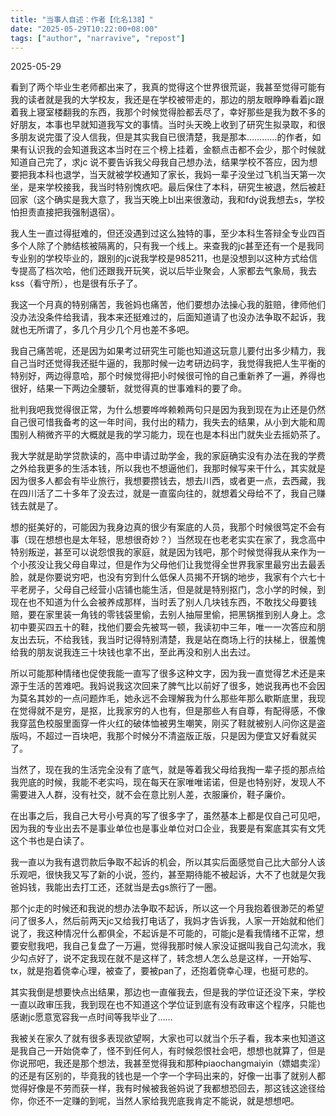 ```yaml
---
title: "当事人自述：作者【化名138】" 
date: "2025-05-29T10:22:00+08:00"
tags: ["author", "narravive", "repost"] 
---
```


2025-05-29

看到了两个毕业生老师都出来了，我真的觉得这个世界很荒诞，我甚至觉得可能有我的读者就是我的大学校友，我还是在学校被带走的，那边的朋友眼睁睁看着jc跟着我上寝室楼翻我的东西，我那个时候觉得脸都丢尽了，幸好那些是我为数不多的好朋友，本事也早就知道我写文的事情。当时头天晚上收到了研究生拟录取，和很多朋友说完蛋了没人信我，但是其实我自已很清楚，我是那本…………的作者，如果有认识我的会知道我这本当时在三个榜上挂着，金额点击都不会少，那个时候就知道自己完了，求jc 说不要告诉我父母我自己想办法，结果学校不答应，因为想要把我本科也退学，当天就被学校通知了家长，我妈一辈子没坐过飞机当天第一次坐，是来学校接我，我当时特别愧疚吧。最后保住了本科，研究生被退，然后被赶回家（这个确实是我大意了，我当天晚上bl出来很激动，我和fdy说我想去s，学校怕担责直接把我强制退宿）。

我人生一直过得挺难的，但还没遇到过这么独特的事，至少本科生答辩全专业四百多个人除了个肺结核被隔离的，只有我一个线上。来查我的jc甚至还有一个是我同专业别的学校毕业的，跟别的jc说我学校是985211，也是没想到以这种方式给信专提高了档次哈，他们还跟我开玩笑，说以后毕业聚会，人家都去气象局，我去kss（看守所），也是很有乐子了。

我这一个月真的特别痛苦，我爸妈也痛苦，他们要想办法操心我的脏赔，律师他们没办法没条件给我请，我本来还挺难过的，后面知道请了也没办法争取不起诉，我就也无所谓了，多几个月少几个月也差不多吧。

我自己痛苦呢，还是因为如果考过研究生可能也知道这玩意儿要付出多少精力，我自己当时还觉得我还挺牛逼的，我那时候一边考研边码字，我觉得我把人生平衡的特别好，两边得意哈，那个时候觉得把小时候很可怜的自己重新养了一遍，养得也很好，结果一下两边全腰斩，就觉得真的世事难料的要了命。

批判我吧我觉得很正常，为什么想要哗哗赖赖两句只是因为我到现在为止还是仍然自己很可惜我备考的这一年时间，我付出的精力，我失去的结果，从小到大能和周围别人稍微齐平的大概就是我的学习能力，现在也是本科出门就失业去摇奶茶了。

我大学就是助学贷款读的，高中申请过助学金，我的家庭确实没有办法在我的学费之外给我更多的生活本钱，所以我也不想逼他们，我那时候写来干什么，其实就是因为很多人都会有毕业旅行，我想要攒钱去，想去川西，或者更一点，去西藏，我在四川活了二十多年了没去过，就是一直蛮向往的，就想着父母给不了，我自己赚钱去就是了。

想的挺美好的，可能因为我身边真的很少有案底的人员，我那个时候很笃定不会有事（现在想想也是太年轻，思想很奇妙？）当然现在也老老实实在家了，我念高中特别叛逆，甚至可以说怨恨我的家庭，就是因为钱吧，那个时候觉得我从来作为一个小孩没让我父母自卑过，但是作为父母他们让我觉得全世界我家里最穷出去最丢脸，就是你要说穷吧，也没有穷到什么低保人员揭不开锅的地步，我家有个六七十平老房子，父母自己经营小店铺也能生活，但是就是特别抠门，念小学的时候，到现在也不知道为什么会被养成那样，当时丢了别人几块钱东西，不敢找父母要钱赔，要在家里装一角钱的零钱袋里偷，去别人抽屉里偷，把黑锅推到别人身上。念初中要买四五十的鞋，找他们要会先被骂一顿，我读初中三年，唯一一次答应和朋友出去玩，不给我钱，我当时记得特别清楚，我是站在商场上行的扶梯上，很羞愧给我的朋友说我连三十块钱也拿不出，至此再没和别人出去过。

所以可能那种情绪也促使我能一直写了很多这种文字，因为我一直觉得艺术还是来源于生活的苦难吧。我妈说我这次回来了脾气比以前好了很多，她说我再也不会因为莫名其妙的一点问题炸毛，她永远不会理解我为什么那些年那么歇斯底里，我现在觉得就不是穷，是抠，比我家穷的人也有，但是那些人有自尊，有配得感，不像我穿蓝色校服里面穿一件火红的破体恤被男生嘲笑，刚买了鞋就被别人问你这是盗版吗，不超过一百块吧，我那个时候分不清盗版正版，只是因为便宜又好看就买了。

当然了，现在我的生活完全没有了底气，就是等着我父母给我掏一辈子揽的那点给我兜底的时候，我能不老实吗，现在每天在家唯唯诺诺，但是也特别好，发现人不需要进入人群，没有社交，就不会在意比别人差，衣服廉价，鞋子廉价。

在出事之后，我自己大号小号真的写了很多字了，虽然基本上都是仅自己可见吧，因为我的专业出去不是事业单位也是事业单位对口企业，我要是有案底其实有文凭这个书也是白读了。

我一直以为我有退罚款后争取不起诉的机会，所以其实后面感觉自己比大部分人该乐观吧，很快我又写了新的小说，签约，甚至期待能不被起诉，大不了也就是欠我爸妈钱，我能出去打工还，还就当是去gs旅行了一圈。

那个jc走的时候还和我说的想办法争取不起诉，所以这一个月我抱着很渺茫的希望问了很多人，然后前两天jc又给我打电话了，我妈才告诉我，人家一开始就和他们说了，我这种情况什么都俱全，不起诉是不可能的，可能jc是看我情绪不正常，想要安慰我吧，我自己复盘了一万遍，觉得我那时候人家没证据叫我自己勾流水，我少勾点好了，说不定我现在就不是这样了，转念想人怎么总是这样，一开始写、tx，就是抱着侥幸心理，被查了，要被pan了，还抱着侥幸心理，也挺可悲的。

其实我倒是想要快点出结果，那边也一直催我去，但是我的学位证还没下来，学校一直以政审压我，我到现在也不知道这个学位证到底有没有政审这个程序，只能也感谢jc愿意宽容我一点时间等我毕业了……

我被关在家久了就有很多表现欲望啊，大家也可以就当个乐子看，我本来也知道这是我自己一开始侥幸了，怪不到任何人，有时候怨恨社会吧，想想也就算了，但是你说邢吧，我还是那个想法，我甚至觉得我和那种piaochangmaiyin（嫖娼卖淫）的还是有区别的，毕竟我的钱也是一个字一个字码出来的，好像一出事了就别人都觉得好像是不劳而获一样，我有时候被我爸妈说了我都想恐回去，那这钱这途径给你，你还不一定赚的到呢，当然人家给我兜底我肯定不能说，就是想想吧。
